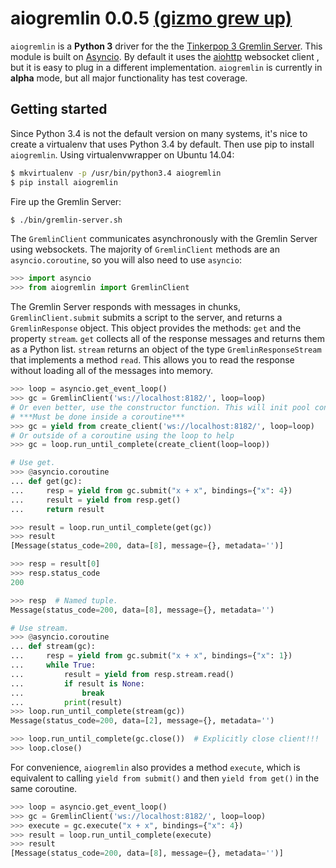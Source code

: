 # aiogremlin 0.0.5 [(gizmo grew up)](https://pypi.python.org/pypi/gizmo/0.1.12)

`aiogremlin` is a **Python 3** driver for the the [Tinkerpop 3 Gremlin Server](http://www.tinkerpop.com/docs/3.0.0.M7/#gremlin-server). This module is built on [Asyncio](https://docs.python.org/3/library/asyncio.html). By default it uses the [aiohttp](http://aiohttp.readthedocs.org/en/v0.15.3/index.html) websocket client , but it is easy to plug in a different implementation. `aiogremlin` is currently in **alpha** mode, but all major functionality has test coverage.

## Getting started

Since Python 3.4 is not the default version on many systems, it's nice to create a virtualenv that uses Python 3.4 by default. Then use pip to install `aiogremlin`. Using virtualenvwrapper on Ubuntu 14.04:

```bash
$ mkvirtualenv -p /usr/bin/python3.4 aiogremlin
$ pip install aiogremlin
```

Fire up the Gremlin Server:

```bash
$ ./bin/gremlin-server.sh
```

The `GremlinClient` communicates asynchronously with the Gremlin Server using websockets. The majority of `GremlinClient` methods are an `asyncio.coroutine`, so you will also need to use `asyncio`:

```python
>>> import asyncio
>>> from aiogremlin import GremlinClient
```

The Gremlin Server responds with messages in chunks, `GremlinClient.submit` submits a script to the server, and returns a `GremlinResponse` object. This object provides the methods: `get` and the property `stream`. `get` collects all of the response messages and returns them as a Python list. `stream` returns an object of the type `GremlinResponseStream` that implements a method `read`. This allows you to read the response without loading all of the messages into memory.


```python
>>> loop = asyncio.get_event_loop()
>>> gc = GremlinClient('ws://localhost:8182/', loop=loop)
# Or even better, use the constructor function. This will init pool connections.
# ***Must be done inside a coroutine***
>>> gc = yield from create_client('ws://localhost:8182/', loop=loop)
# Or outside of a coroutine using the loop to help
>>> gc = loop.run_until_complete(create_client(loop=loop))

# Use get.
>>> @asyncio.coroutine
... def get(gc):
...     resp = yield from gc.submit("x + x", bindings={"x": 4})
...     result = yield from resp.get()
...     return result

>>> result = loop.run_until_complete(get(gc))
>>> result
[Message(status_code=200, data=[8], message={}, metadata='')]

>>> resp = result[0]
>>> resp.status_code
200

>>> resp  # Named tuple.
Message(status_code=200, data=[8], message={}, metadata='')

# Use stream.
>>> @asyncio.coroutine
... def stream(gc):
...     resp = yield from gc.submit("x + x", bindings={"x": 1})
...     while True:
...         result = yield from resp.stream.read()
...         if result is None:
...             break
...         print(result)
>>> loop.run_until_complete(stream(gc))
Message(status_code=200, data=[2], message={}, metadata='')

>>> loop.run_until_complete(gc.close())  # Explicitly close client!!!
>>> loop.close()
```

For convenience, `aiogremlin` also provides a method `execute`, which is equivalent to calling  `yield from submit()` and then `yield from get()` in the same coroutine.

```python
>>> loop = asyncio.get_event_loop()
>>> gc = GremlinClient('ws://localhost:8182/', loop=loop)
>>> execute = gc.execute("x + x", bindings={"x": 4})
>>> result = loop.run_until_complete(execute)
>>> result
[Message(status_code=200, data=[8], message={}, metadata='')]
```
